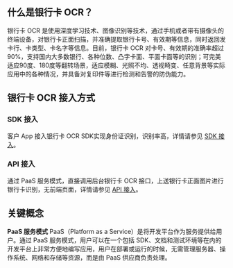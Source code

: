 ## 什么是银行卡 OCR？
银行卡 OCR 是使用深度学习技术、图像识别等技术，通过手机或者带有摄像头的终端设备，对银行卡正面扫描，并准确提取银行卡号、有效期等信息，同时返回发卡行、卡类型、卡名字等信息。目前，银行卡 OCR 对卡号、有效期的准确率超过90%，支持国内大多数银行、各种位数、凸字卡面、平面卡面等的识别；可完美适应90度、180度等翻转场景，适应模糊、光照不均、透视畸变、任意背景等实际应用中的各种情况，并具备对复印件等进行检测和告警的防伪能力。
## 银行卡 OCR 接入方式
### SDK 接入
客户 App 接入银行卡 OCR SDK实现身份证识别，识别率高，详情请参见 [SDK 接入](https://cloud.tencent.com/document/product/655/32062)。

### API 接入
通过 PaaS 服务模式，直接调用后台银行卡 OCR 接口，上送银行卡正面图片进行银行卡识别，无前端页面，详情请参见 [API 接入](https://cloud.tencent.com/document/product/655/32063)。

## 关键概念
**PaaS 服务模式**
PaaS（Platform as a Service）是将开发平台作为服务提供给用户。通过 PaaS 服务模式，用户可以在一个包括 SDK、文档和测试环境等在内的开发平台上非常方便地编写应用，用户在部署或运行的时候，无需管理服务器、操作系统、网络和存储等资源，而是由 PaaS 供应商负责处理。
